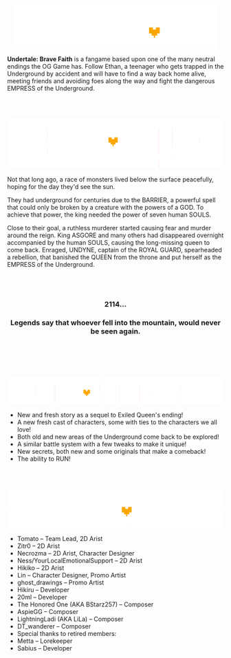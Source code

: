 <p align="center">
	<img alt="info" src="https://github.com/team-dark-legend/.github/blob/main/profile/assets/info-header.png?raw=true" />
</p>

**Undertale: Brave Faith** is a fangame based upon one of the many neutral endings the OG Game has. Follow Ethan, a teenager who gets trapped in the Underground by accident and will have to find a way back home alive, meeting friends and avoiding foes along the way and fight the dangerous EMPRESS of the Underground.

<br></br>
<p align="center">
	<img alt="story" src="https://github.com/team-dark-legend/.github/blob/main/profile/assets/story-header.png?raw=true" />
</p>

Not that long ago, a race of monsters lived below the surface peacefully, hoping for the day they'd see the sun.

They had underground for centuries due to the BARRIER, a powerful spell that could only be broken by a creature with the powers of a GOD. To achieve that power, the king needed the power of seven human SOULS.

Close to their goal, a ruthless murderer started causing fear and murder around the reign. 
King ASGORE and many others had disappeared overnight accompanied by the human SOULS, causing the long-missing queen to come back. Enraged, UNDYNE, captain of the ROYAL GUARD, spearheaded a rebellion, that banished the QUEEN from the throne and put herself as the EMPRESS of the Underground.
<br></br>
<br></br>

<h3 align="center">2114…</h3>
<h3 align="center" >Legends say that whoever fell into the mountain, would never be seen again.</h3>

<br></br>
<br></br>
<p align="center">
	<img alt="features" src="https://github.com/team-dark-legend/.github/blob/main/profile/assets/features-header.png?raw=true" />
</p>

- New and fresh story as a sequel to Exiled Queen's ending!
- A new fresh cast of characters, some with ties to the characters we all love!
- Both old and new areas of the Underground come back to be explored!
- A similar battle system with a few tweaks to make it unique!
- New secrets, both new and some originals that make a comeback!
- The ability to RUN!

<br></br>
<p align="center">
	<img alt="team" src="https://github.com/team-dark-legend/.github/blob/main/profile/assets/team-header.png?raw=true" />
</p>

- Tomato – Team Lead, 2D Arist
- Zitr0 – 2D Arist
- Necrozma – 2D Arist, Character Designer
- Ness/YourLocalEmotionalSupport – 2D Arist
- Hikiko – 2D Arist
- Lin – Character Designer, Promo Artist
- ghost_drawings – Promo Artist
- Hikiru – Developer
- 20ml – Developer
- The Honored One (AKA BStarz257) – Composer
- AspieGG – Composer
- LightningLadi (AKA LiLa) – Composer
- DT_wanderer – Composer
- Special thanks to retired members:
- Metta – Lorekeeper
- Sabius – Developer